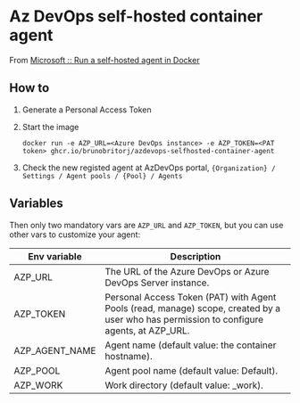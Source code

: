 # Az DevOps self-hosted container agent

From [Microsoft :: Run a self-hosted agent in Docker](https://learn.microsoft.com/en-us/azure/devops/pipelines/agents/docker?view=azure-devops#linux)

## How to

1. Generate a Personal Access Token

2. Start the image
    ```
    docker run -e AZP_URL=<Azure DevOps instance> -e AZP_TOKEN=<PAT token> ghcr.io/brunobritorj/azdevops-selfhosted-container-agent
    ```

3. Check the new registed agent at AzDevOps portal, ```{Organization} / Settings / Agent pools / {Pool} / Agents```

## Variables

Then only two mandatory vars are ```AZP_URL``` and ```AZP_TOKEN```, but you can use other vars to customize your agent:

|Env variable|Description|
|-|-|
|AZP_URL|The URL of the Azure DevOps or Azure DevOps Server instance.|
|AZP_TOKEN|Personal Access Token (PAT) with Agent Pools (read, manage) scope, created by a user who has permission to configure agents, at AZP_URL.|
|AZP_AGENT_NAME|Agent name (default value: the container hostname).|
|AZP_POOL|Agent pool name (default value: Default).|
|AZP_WORK|Work directory (default value: _work).|
